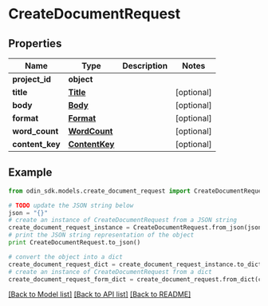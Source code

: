 # CreateDocumentRequest


## Properties

Name | Type | Description | Notes
------------ | ------------- | ------------- | -------------
**project_id** | **object** |  | 
**title** | [**Title**](Title.md) |  | [optional] 
**body** | [**Body**](Body.md) |  | [optional] 
**format** | [**Format**](Format.md) |  | [optional] 
**word_count** | [**WordCount**](WordCount.md) |  | [optional] 
**content_key** | [**ContentKey**](ContentKey.md) |  | [optional] 

## Example

```python
from odin_sdk.models.create_document_request import CreateDocumentRequest

# TODO update the JSON string below
json = "{}"
# create an instance of CreateDocumentRequest from a JSON string
create_document_request_instance = CreateDocumentRequest.from_json(json)
# print the JSON string representation of the object
print CreateDocumentRequest.to_json()

# convert the object into a dict
create_document_request_dict = create_document_request_instance.to_dict()
# create an instance of CreateDocumentRequest from a dict
create_document_request_form_dict = create_document_request.from_dict(create_document_request_dict)
```
[[Back to Model list]](../README.md#documentation-for-models) [[Back to API list]](../README.md#documentation-for-api-endpoints) [[Back to README]](../README.md)


